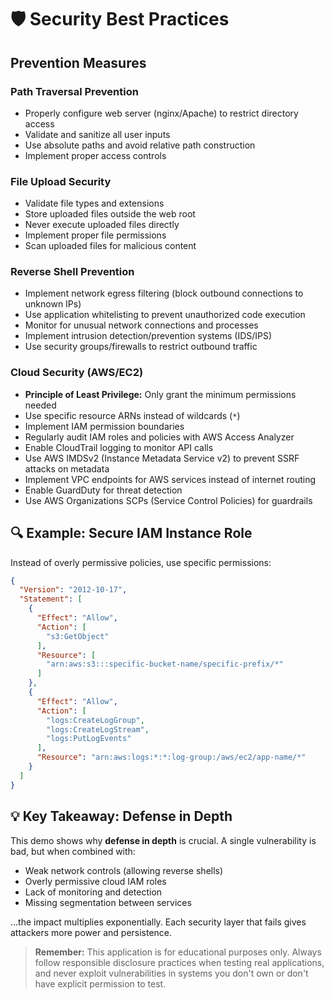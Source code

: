 # 🛡️ Security Best Practices

## Prevention Measures

### Path Traversal Prevention

- Properly configure web server (nginx/Apache) to restrict directory access
- Validate and sanitize all user inputs
- Use absolute paths and avoid relative path construction
- Implement proper access controls

### File Upload Security

- Validate file types and extensions
- Store uploaded files outside the web root
- Never execute uploaded files directly
- Implement proper file permissions
- Scan uploaded files for malicious content

### Reverse Shell Prevention

- Implement network egress filtering (block outbound connections to unknown IPs)
- Use application whitelisting to prevent unauthorized code execution
- Monitor for unusual network connections and processes
- Implement intrusion detection/prevention systems (IDS/IPS)
- Use security groups/firewalls to restrict outbound traffic

### Cloud Security (AWS/EC2)

- **Principle of Least Privilege:** Only grant the minimum permissions needed
- Use specific resource ARNs instead of wildcards (`*`)
- Implement IAM permission boundaries
- Regularly audit IAM roles and policies with AWS Access Analyzer
- Enable CloudTrail logging to monitor API calls
- Use AWS IMDSv2 (Instance Metadata Service v2) to prevent SSRF attacks on metadata
- Implement VPC endpoints for AWS services instead of internet routing
- Enable GuardDuty for threat detection
- Use AWS Organizations SCPs (Service Control Policies) for guardrails

## 🔍 Example: Secure IAM Instance Role

Instead of overly permissive policies, use specific permissions:

```json
{
  "Version": "2012-10-17",
  "Statement": [
    {
      "Effect": "Allow",
      "Action": [
        "s3:GetObject"
      ],
      "Resource": [
        "arn:aws:s3:::specific-bucket-name/specific-prefix/*"
      ]
    },
    {
      "Effect": "Allow",
      "Action": [
        "logs:CreateLogGroup",
        "logs:CreateLogStream",
        "logs:PutLogEvents"
      ],
      "Resource": "arn:aws:logs:*:*:log-group:/aws/ec2/app-name/*"
    }
  ]
}
```

## 💡 Key Takeaway: Defense in Depth

This demo shows why **defense in depth** is crucial. A single vulnerability is bad, but when combined with:

- Weak network controls (allowing reverse shells)
- Overly permissive cloud IAM roles
- Lack of monitoring and detection
- Missing segmentation between services

...the impact multiplies exponentially. Each security layer that fails gives attackers more power and persistence.

> **Remember:** This application is for educational purposes only. Always follow responsible disclosure practices when testing real applications, and never exploit vulnerabilities in systems you don't own or don't have explicit permission to test.
